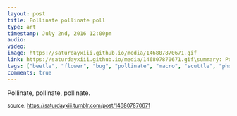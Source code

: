 ```yaml
---
layout: post
title: Pollinate pollinate poll
type: art
timestamp: July 2nd, 2016 12:00pm
audio: 
video: 
image: https://saturdayxiii.github.io/media/146807870671.gif
link: https://saturdayxiii.github.io/media/146807870671.gif\summary: Pollinate, pollinate, pollinate.
tags: ["beetle", "flower", "bug", "pollinate", "macro", "scuttle", "photography", "art"]
comments: true
---
```


Pollinate, pollinate, pollinate.
 
  
<small>source: https://saturdayxiii.tumblr.com/post/146807870671</small>
